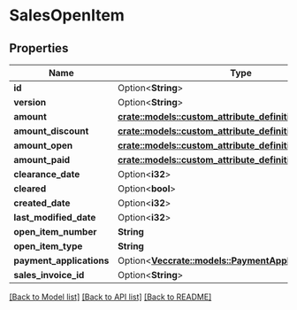 # SalesOpenItem

## Properties

Name | Type | Description | Notes
------------ | ------------- | ------------- | -------------
**id** | Option<**String**> |  | [optional]
**version** | Option<**String**> |  | [optional]
**amount** | [**crate::models::custom_attribute_definition::AttributeType**](decimal.md) |  | 
**amount_discount** | [**crate::models::custom_attribute_definition::AttributeType**](decimal.md) |  | 
**amount_open** | [**crate::models::custom_attribute_definition::AttributeType**](decimal.md) |  | 
**amount_paid** | [**crate::models::custom_attribute_definition::AttributeType**](decimal.md) |  | 
**clearance_date** | Option<**i32**> |  | [optional]
**cleared** | Option<**bool**> |  | [optional]
**created_date** | Option<**i32**> |  | [optional]
**last_modified_date** | Option<**i32**> |  | [optional]
**open_item_number** | **String** |  | 
**open_item_type** | **String** |  | 
**payment_applications** | Option<[**Vec<crate::models::PaymentApplication>**](paymentApplication.md)> |  | [optional]
**sales_invoice_id** | Option<**String**> |  | [optional]

[[Back to Model list]](../README.md#documentation-for-models) [[Back to API list]](../README.md#documentation-for-api-endpoints) [[Back to README]](../README.md)


